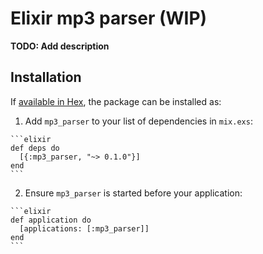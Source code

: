 # Elixir mp3 parser (WIP)

**TODO: Add description**

## Installation

If [available in Hex](https://hex.pm/docs/publish), the package can be installed as:

  1. Add `mp3_parser` to your list of dependencies in `mix.exs`:

    ```elixir
    def deps do
      [{:mp3_parser, "~> 0.1.0"}]
    end
    ```

  2. Ensure `mp3_parser` is started before your application:

    ```elixir
    def application do
      [applications: [:mp3_parser]]
    end
    ```

